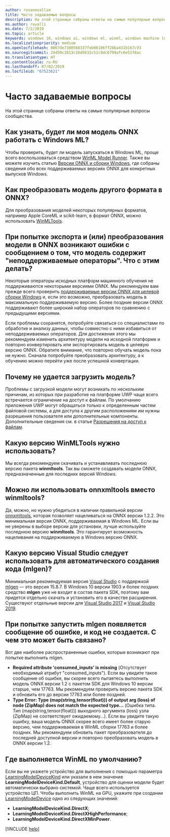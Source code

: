 ```yaml
---
author: rosanevallim
title: Часто задаваемые вопросы
description: На этой странице собраны ответы на самые популярные вопросы сообщества.
ms.author: rovalli
ms.date: 7/2/2019
ms.topic: article
keywords: windows 10, windows ai, windows ml, winml, windows machine learning
ms.localizationpriority: medium
ms.openlocfilehash: 0067de7380560337feb06186ff28ba431b167c93
ms.sourcegitcommit: 24d50c2813c16d5632c52c9dc6799afc6e52f8ac
ms.translationtype: HT
ms.contentlocale: ru-RU
ms.lasthandoff: 07/02/2019
ms.locfileid: "67523621"
---
```

# <a name="faq-frequently-asked-questions"></a>Часто задаваемые вопросы

На этой странице собраны ответы на самые популярные вопросы сообщества.

## <a name="how-do-i-know-if-the-onnx-model-i-have-will-run-with-windows-ml"></a>Как узнать, будет ли моя модель ONNX работать с Windows ML?

Чтобы проверить, будет ли модель запускаться в Windows ML, проще всего воспользоваться средством [WinML Model Runner](https://github.com/Microsoft/Windows-Machine-Learning/tree/master/Tools/WinMLRunner). Также вы можете изучить статью [Версии ONNX и сборки Windows](onnx-versions.md), где собраны сведения обо всех поддерживаемых версиях ONNX для конкретных выпусков Windows.

## <a name="how-do-i-convert-a-model-of-a-different-format-to-onnx"></a>Как преобразовать модель другого формата в ONNX?

Для преобразования моделей некоторых популярных форматов, например Apple CoreML и scikit-learn, в формат ONNX, можно использовать [WinMLTools](convert-model-winmltools.md).

## <a name="i-am-getting-errors-when-trying-to-export-andor-convert-my-model-to-onnx-that-say-my-model-has-unsupported-operators-what-should-i-do"></a>При попытке экспорта и (или) преобразования модели в ONNX возникают ошибки с сообщением о том, что модель содержит "неподдерживаемые операторы". Что с этим делать?

Некоторые операторы исходных платформ машинного обучения не поддерживаются некоторыми версиями ONNX. Мы рекомендуем вам прежде всего проверить [поддерживаемые версии ONNX для целевой сборки Windows](onnx-versions.md) и, если это возможно, преобразовать модель в максимальную поддерживаемую версию. Более поздние версии ONNX поддерживают более широкий набор операторов по сравнению с предыдущими версиями.

Если проблемы сохранятся, попробуйте связаться со специалистами по обработке и анализу данных, чтобы совместно с ними избавиться от неподдерживаемых операторов. Для достижения этого мы рекомендуем изменить архитектуру модели на исходной платформе и повторно конвертировать или экспортировать модель в целевую версию ONNX. Обратите внимание, что повторно обучать модель пока не нужно. Сначала попробуйте преобразовать архитектуру, а к обучению можно перейти уже после успешной конвертации.

## <a name="why-cant-i-load-a-model"></a>Почему не удается загрузить модель?

Проблемы с загрузкой модели могут возникать по нескольким причинам, из которых при разработке на платформе UWP чаще всего встречается ограничение на доступ к файлам. По умолчанию приложения UWP могут обращаться только к определенным частям файловой системы, а для доступа к другим расположениям им нужны разрешения пользователя или дополнительные компоненты. Дополнительные сведения см. в статье [Разрешения на доступ к файлам](https://docs.microsoft.com/windows/uwp/files/file-access-permissions).

## <a name="which-version-of-winmltools-should-i-use"></a>Какую версию WinMLTools нужно использовать?

Мы всегда рекомендуем скачивать и устанавливать последнюю версию пакета **winmltools**. Так вы сможете создавать модели ONNX, предназначенные для последних версий Windows.

## <a name="can-i-use-onnxmltools-instead-of-winmltools"></a>Можно ли использовать onnxmltools вместо winmltools?

Да, можно, но нужно убедиться в наличии правильной версии [onnxmltools](https://github.com/onnx/onnxmltools), которая позволяет нацеливаться на ONNX версии 1.2.2. Это минимальная версия ONNX, поддерживаемая в Windows ML. Если вы не уверены в выборе версии для установки, лучше используйте последнюю версию **winmltools**. Это гарантирует возможность нацеливания на поддерживаемую в Windows версию ONNX.

## <a name="which-version-of-visual-studio-should-i-use-in-order-to-get-automatic-code-generation-mlgen"></a>Какую версию Visual Studio следует использовать для автоматического создания кода (mlgen)?

Минимальная рекомендуемая версия [Visual Studio](https://visualstudio.microsoft.com/vs/) с поддержкой [mlgen](mlgen.md) — это версия 15.8.7. В Windows 10 версии 1903 и более поздних средство **mlgen** уже не входит в состав пакета SDK, поэтому вам придется отдельно скачать и установить его в качестве расширения. Существуют отдельные версии для [Visual Studio 2017](https://marketplace.visualstudio.com/items?itemName=WinML.mlgen) и [Visual Studio 2019](https://marketplace.visualstudio.com/items?itemName=WinML.mlgenv2).

## <a name="i-get-an-error-message-when-trying-to-run-mlgen-and-no-code-is-generated-what-could-possibly-be-happening"></a>При попытке запустить mlgen появляется сообщение об ошибке, и код не создается. С чем это может быть связано?

Вот две наиболее распространенные ошибки, которые возникают при попытке выполнить mlgen.

* **Required attribute 'consumed_inputs' is missing** (Отсутствует необходимый атрибут "consumed_inputs"). Если вы увидите такое сообщение об ошибке, вы скорее всего пытаетесь выполнить модель ONNX версии 1.2 с пакетом SDK для Windows 10 версии старше, чем 17763. Мы рекомендуем проверить версию пакета SDK и обновить его до версии 17763 или более поздней.
* **Type Error: Type (map(string,tensor(float))) of output arg (loss) of node (ZipMap) does not match the expected type...** (Ошибка типа. Тип (map(string,tensor(float))) выходного аргумента (loss) узла (ZipMap) не соответствует ожидаемому...). Если вы увидите такую ошибку, ваша модель ONNX скорее всего имеет более старую версию, чем поддерживаемая в WinML сборки 17763 и более поздних. Мы рекомендуем обновить пакет преобразователя до последней доступной версии и повторно преобразовать модель в ONNX версии 1.2.

## <a name="what-does-winml-run-on-by-default"></a>Где выполняется WinML по умолчанию?

Если вы не укажете устройство для выполнения с помощью параметра [LearningModelDeviceKind](https://docs.microsoft.com/uwp/api/windows.ai.machinelearning.learningmodeldevicekind) или указали в нем значение **LearningModelDeviceKind.Default**, устройство для оценки модели будет автоматически выбрано системой. Чаще всего используется устройство ЦП. Чтобы выполнить WinML на GPU, укажите при создании [LearningModelDevice](https://docs.microsoft.com/uwp/api/windows.ai.machinelearning.learningmodeldevice) одно из следующих значений:

* **LearningModelDeviceKind.DirectX**;
* **LearningModelDeviceKind.DirectXHighPerformance**;
* **LearningModelDeviceKind.DirectXMinPower**.

[!INCLUDE [help](../includes/get-help.md)]
